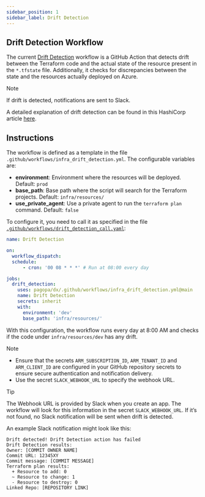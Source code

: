 ```yaml
---
sidebar_position: 1
sidebar_label: Drift Detection
---
```


## Drift Detection Workflow

The current [Drift Detection](https://github.com/pagopa/dx/blob/main/.github/workflows/infra_drift_detection.yml) workflow is a GitHub Action that detects drift between the Terraform code and the actual state of the resource present in the `*.tfstate` file. Additionally, it checks for discrepancies between the state and the resources actually deployed on Azure.

> [!NOTE]
> If drift is detected, notifications are sent to Slack.

A detailed explanation of drift detection can be found in this HashiCorp article [here](https://www.hashicorp.com/blog/detecting-and-resolving-terraform-drift).

## Instructions

The workflow is defined as a template in the file `.github/workflows/infra_drift_detection.yml`. The configurable variables are:

- **environment**: Environment where the resources will be deployed. Default: `prod`
- **base_path**: Base path where the script will search for the Terraform projects. Default: `infra/resources/`
- **use_private_agent**: Use a private agent to run the `terraform plan` command. Default: `false`

To configure it, you need to call it as specified in the file [`.github/workflows/drift_detection_call.yaml`](https://github.com/pagopa/dx/blob/main/.github/workflows/drift_detection_call.yaml):

```yaml
name: Drift Detection

on:
  workflow_dispatch:
  schedule:
      - cron: '00 08 * * *' # Run at 08:00 every day

jobs:
  drift_detection:
    uses: pagopa/dx/.github/workflows/infra_drift_detection.yml@main
    name: Drift Detection
    secrets: inherit
    with:
      environment: 'dev'
      base_path: 'infra/resources/'
```

With this configuration, the workflow runs every day at 8:00 AM and checks if the code under `infra/resources/dev` has any drift.

> [!NOTE]
> - Ensure that the secrets `ARM_SUBSCRIPTION_ID`, `ARM_TENANT_ID` and `ARM_CLIENT_ID` are configured in your GitHub repository secrets to ensure secure authentication and notification delivery.
> - Use the secret `SLACK_WEBHOOK_URL` to specify the webhook URL.

> [!TIP]
> The Webhook URL is provided by Slack when you create an app. The workflow will look for this information in the secret `SLACK_WEBHOOK_URL`. If it’s not found, no Slack notification will be sent when drift is detected.

An example Slack notification might look like this:

    Drift detected! Drift Detection action has failed
    Drift Detection results:
    Owner: [COMMIT OWNER NAME]
    Commit URL: 12345XY
    Commit message: [COMMIT MESSAGE]
    Terraform plan results:
      + Resource to add: 0
      ~ Resource to change: 1
      - Resource to destroy: 0
    Linked Repo: [REPOSITORY LINK]